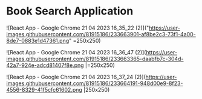 # Book Search Application

![React App - Google Chrome 21 04 2023 16_35_22 (2)]("https://user-images.githubusercontent.com/81915186/233663901-af8be2c3-73f1-4a00-8de7-0883e1d47361.png" =250x250)

![React App - Google Chrome 21 04 2023 16_36_47 (2)](https://user-images.githubusercontent.com/81915186/233663365-daabfb7c-304d-42a7-924e-adcd81407f8e.png |=250x250)

![React App - Google Chrome 21 04 2023 16_37_24 (2)](https://user-images.githubusercontent.com/81915186/233664191-948d00e9-8f23-4556-8329-41f5cfc61602.png |250x250)




